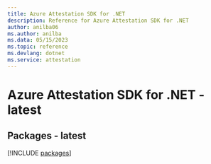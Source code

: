 ```yaml
---
title: Azure Attestation SDK for .NET
description: Reference for Azure Attestation SDK for .NET
author: anilba06
ms.author: anilba
ms.data: 05/15/2023
ms.topic: reference
ms.devlang: dotnet
ms.service: attestation
---
```

# Azure Attestation SDK for .NET - latest
## Packages - latest
[!INCLUDE [packages](attestation-index.md)]